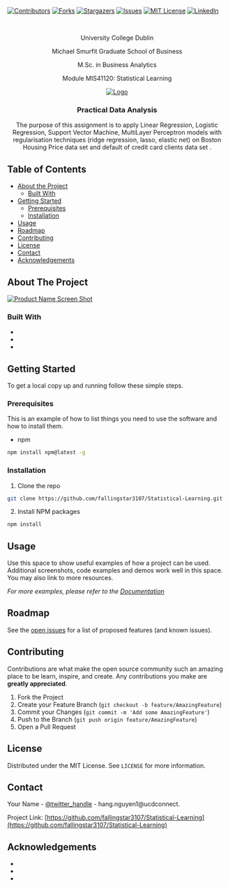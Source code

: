 [![Contributors][contributors-shield]][contributors-url]
[![Forks][forks-shield]][forks-url]
[![Stargazers][stars-shield]][stars-url]
[![Issues][issues-shield]][issues-url]
[![MIT License][license-shield]][license-url]
[![LinkedIn][linkedin-shield]][linkedin-url]



<!-- PROJECT LOGO -->
<br />
<p align="center">
  University College Dublin
  <p align="center">
  Michael Smurfit Graduate School of Business
<p align="center">
  M.Sc. in Business Analytics
<p align="center">
  Module MIS41120: Statistical Learning 
<p align="center">
  <a href="https://github.com/fallingstar3107/Statistical-Learning">
    <img src="https://upload.wikimedia.org/wikipedia/en/thumb/5/57/Universitycollegedublinlogo.png/138px-Universitycollegedublinlogo.png" alt="Logo" >
  </a>

  <h3 align="center">Practical Data Analysis</h3>

  <p align="center">
   The purpose of this assignment is to apply Linear Regression, Logistic Regression, Support Vector Machine, MultiLayer Perceptron models with regularisation techniques (ridge regression, lasso, elastic net) on Boston Housing Price data set and default of credit card clients data set .

    
  </p>
</p>



<!-- TABLE OF CONTENTS -->
## Table of Contents

* [About the Project](#about-the-project)
  * [Built With](#built-with)
* [Getting Started](#getting-started)
  * [Prerequisites](#prerequisites)
  * [Installation](#installation)
* [Usage](#usage)
* [Roadmap](#roadmap)
* [Contributing](#contributing)
* [License](#license)
* [Contact](#contact)
* [Acknowledgements](#acknowledgements)



<!-- ABOUT THE PROJECT -->
## About The Project

[![Product Name Screen Shot][product-screenshot]](https://example.com)


### Built With

* []()
* []()
* []()



<!-- GETTING STARTED -->
## Getting Started

To get a local copy up and running follow these simple steps.

### Prerequisites

This is an example of how to list things you need to use the software and how to install them.
* npm
```sh
npm install npm@latest -g
```

### Installation

1. Clone the repo
```sh
git clone https://github.com/fallingstar3107/Statistical-Learning.git
```
2. Install NPM packages
```sh
npm install
```



<!-- USAGE EXAMPLES -->
## Usage

Use this space to show useful examples of how a project can be used. Additional screenshots, code examples and demos work well in this space. You may also link to more resources.

_For more examples, please refer to the [Documentation](https://example.com)_



<!-- ROADMAP -->
## Roadmap

See the [open issues](https://github.com/fallingstar3107/Statistical-Learning/issues) for a list of proposed features (and known issues).



<!-- CONTRIBUTING -->
## Contributing

Contributions are what make the open source community such an amazing place to be learn, inspire, and create. Any contributions you make are **greatly appreciated**.

1. Fork the Project
2. Create your Feature Branch (`git checkout -b feature/AmazingFeature`)
3. Commit your Changes (`git commit -m 'Add some AmazingFeature'`)
4. Push to the Branch (`git push origin feature/AmazingFeature`)
5. Open a Pull Request



<!-- LICENSE -->
## License

Distributed under the MIT License. See `LICENSE` for more information.



<!-- CONTACT -->
## Contact

Your Name - [@twitter_handle](https://twitter.com/twitter_handle) - hang.nguyen1@ucdconnect.

Project Link: [https://github.com/fallingstar3107/Statistical-Learning](https://github.com/fallingstar3107/Statistical-Learning)



<!-- ACKNOWLEDGEMENTS -->
## Acknowledgements

* []()
* []()
* []()





<!-- MARKDOWN LINKS & IMAGES -->
<!-- https://www.markdownguide.org/basic-syntax/#reference-style-links -->
[contributors-shield]: https://img.shields.io/github/contributors/fallingstar3107/Statistical-Learning.svg?style=flat-square
[contributors-url]: https://github.com/fallingstar3107/Statistical-Learning/graphs/contributors
[forks-shield]: https://img.shields.io/github/forks/fallingstar3107/Statistical-Learning.svg?style=flat-square
[forks-url]: https://github.com/fallingstar3107/Statistical-Learning/network/members
[stars-shield]: https://img.shields.io/github/stars/fallingstar3107/Statistical-Learning.svg?style=flat-square
[stars-url]: https://github.com/fallingstar3107/Statistical-Learning/stargazers
[issues-shield]: https://img.shields.io/github/issues/fallingstar3107/Statistical-Learning.svg?style=flat-square
[issues-url]: https://github.com/fallingstar3107/Statistical-Learning/issues
[license-shield]: https://img.shields.io/github/license/fallingstar3107/Statistical-Learning.svg?style=flat-square
[license-url]: https://github.com/fallingstar3107/Statistical-Learning/blob/master/LICENSE.txt
[linkedin-shield]: https://img.shields.io/badge/-LinkedIn-black.svg?style=flat-square&logo=linkedin&colorB=555
[linkedin-url]: https://www.linkedin.com/in/hang-nguyen-analytics/
[product-screenshot]: images/screenshot.png

